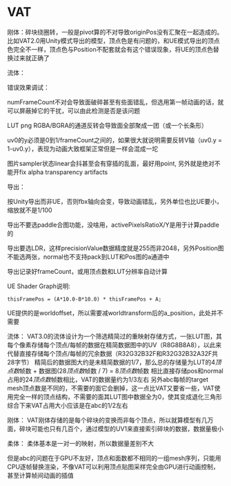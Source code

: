 # VAT

刚体：碎块绕圈转，一般是pivot算的不对导致originPos没有汇聚在一起造成的。比如VAT2.0用Unity模式导出的模型，顶点色是有问题的，和UE模式导出的顶点色完全不一样，顶点色与Position不配套就会有这个错误现象，将UE的顶点色替换过来就正确了

流体：

错误效果调试：

  numFrameCount不对会导致面破碎甚至有些面错乱，但选用第一帧动画的话，就可以屏蔽掉它的干扰，可以由此检测是否是该问题

  LUT png RGBA/BGRA的通道反转会导致面全部聚成一团（或一个长条形）

  uv0的y必须是0到1/frameCount之间的，如果很大就说明需要反转V轴（uv0.y = 1-uv0.y），表现为动画大致框架正常但是一样会混成一坨

  图片sampler状态linear会抖甚至会有穿插的乱面，最好用point, 另外就是绝对不能开fix alpha transparency artifacts

导出：

  按Unity导出而非UE，否则fbx轴向会变，导致动画错乱，另外单位也比UE要小，缩放就不是1/100

  导出不要选paddle合图功能，没啥用，activePixelsRatioX/Y是用于计算paddle的

  导出要选LDR，这样precisionValue数据精度就是255而非2048，另外Position图不能选两张，normal也不支持pack到LUT和Pos图的a通道中

  导出记录好frameCount，或用顶点数和LUT分辨率自动计算

UE Shader Graph说明:

  	thisFramePos = (A*10.0-B*10.0) * thisFramePos + A;

​	  UE提供的是worldoffset，所以需要减worldtransform后的a_position，此处并不需要







流体：
	VAT3.0的流体设计为一个筛选精简过的重映射存储方式，一张LUT图，其每个像素存储每个顶点/每帧的数据在精简数据图中的UV（R8G8B8A8），以此来代替直接存储每个顶点/每帧的冗余数据（R32G32B32F和R32G32B32A32F共28字节）
	精简后的数据图大约是未精简数据的1/7，那么总的存储量为LUT的4*顶点数*帧数 + 数据图(28*顶点数*帧数 / 7) = 8*顶点数*帧数
	相比直接存储pos和normal占用的24*顶点数*帧数相比，VAT的数据量约为1/3左右
	另外abc每帧的target mesh顶点数是不同的，不需要的面它会删掉，这一点比VAT又要省一些，VAT使用完全一样的顶点结构，不需要的面其LUT图中数据全为0，使其变成退化三角形
	综合下来VAT占用大小应该是在abc的1/2左右

刚体：
	VAT刚体存储的是每个碎块的变换而非每个顶点，所以就算模型有几万面，碎块可能也只有几百个，通过模型的UV1来直接索引碎块的数据，数据量极小

柔体：
	柔体基本是一对一的映射，所以数据量差别不大

但是abc的问题在于GPU不友好，顶点和面数都不相同的一组mesh序列，只能用CPU逐帧替换渲染，不像VAT可以利用顶点贴图采样完全由GPU进行动画控制，甚至计算帧间动画的插值
